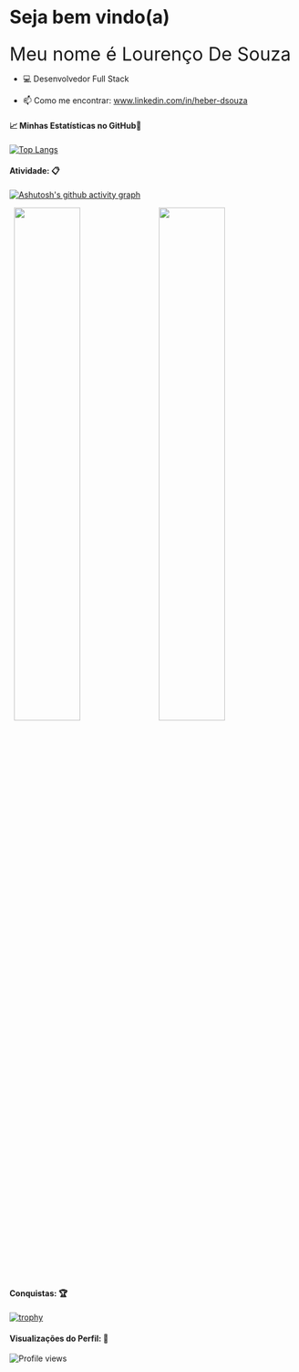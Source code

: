 <div align="left">
<h2 style = "font-size: 32px">Seja bem vindo(a)</h2>
<span style = "font-size: 32px">Meu nome é Lourenço De Souza</span>
</div>


- 💻 Desenvolvedor Full Stack

- 📫 Como me encontrar: www.linkedin.com/in/heber-dsouza

#### &#x1f4c8; Minhas Estatísticas no GitHub🎯
 


[![Top Langs](https://github-readme-stats.vercel.app/api/top-langs/?username=Heber-Dsouza&theme=vue-dark)](https://github.com/Heber-Dsouza/github-readme-stats)

<h4 align="left">Atividade: 📋</h4>

[![Ashutosh's github activity graph](https://activity-graph.herokuapp.com/graph?username=Heber-Dsouza&theme=github)](https://github.com/Heber-Dsouza/github-readme-activity-graph)

<p align="left">
  <img width="48%" src="https://github-readme-stats.vercel.app/api?username=Heber-Dsouza&show_icons=true&theme=vue-dark&count_private=true&include_all_commits=true" /> 
  <img width="48%" src="https://github-readme-streak-stats.herokuapp.com/?user=Heber-Dsouza&theme=vue-dark" />
</p>  

<!-- anuraghazra -->


<!-- <details>
<summary>Conquistas: 🏆</summary>

<p align="left">

[![trophy](https://github-profile-trophy.vercel.app/?username=Heber-Dsouza&theme=nord&margin-w=10)](https://github.com/Heber-Dsouza/github-profile-trophy)

</details> -->


 
<h4>Conquistas: 🏆</h4>
 
[![trophy](https://github-profile-trophy.vercel.app/?username=Heber-Dsouza&theme=nord&margin-w=10)](https://github.com/Heber-Dsouza/github-profile-trophy)
 





<h4 align="left">Visualizações do Perfil: 🧐</h4>
  
![Profile views](https://gpvc.arturio.dev/Heber-Dsouza)





<!--
**Heber-Dsouza/Heber-Dsouza** is a ✨ _special_ ✨ repository because its `README.md` (this file) appears on your GitHub profile.

Here are some ideas to get you started:

- 🔭 I’m currently working on ...
- 🌱 I’m currently learning ...
- 👯 I’m looking to collaborate on ...
- 🤔 I’m looking for help with ...
- 💬 Ask me about ...
- 📫 How to reach me: ...
- 😄 Pronouns: ...
- ⚡ Fun fact: ...
- fill with more information...
-->
